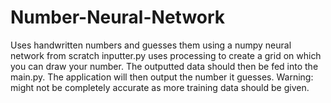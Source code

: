 # Number-Neural-Network
Uses handwritten numbers and guesses them using a numpy neural network from scratch
inputter.py uses processing to create a grid on which you can draw your number. The outputted data should then be fed into the main.py.
The application will then output the number it guesses.
Warning: might not be completely accurate as more training data should be given.
